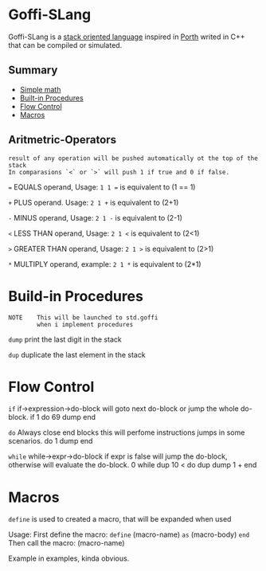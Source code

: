 # Goffi-SLang
Goffi-SLang is a [stack oriented language](https://en.wikipedia.org/wiki/Stack-oriented_programming) inspired in [Porth](https://gitlab.com/tsoding/porth) writed in C++
that can be compiled or simulated.

## Summary
* [Simple math](#Aritmetric-Operators)
* [Built-in Procedures](#Build-in-Procedures)
* [Flow Control](#Flow-Control)
* [Macros](#Macro-definition)

## <div id="Aritmetric-Operators">Aritmetric-Operators</div>	
    result of any operation will be pushed automatically ot the top of the stack
	In comparasions `<` or `>` will push 1 if true and 0 if false.

`=`	EQUALS operand, Usage: `1 1 =` is equivalent to (1 == 1)

`+`	PLUS operand. Usage:  `2 1 +` is equivalent to (2+1) 

`-`	MINUS operand, Usage: `2 1 -` is equivalent to (2-1) 

`<`	LESS THAN operand, Usage:  `2 1 <` is equivalent to (2<1) 

`>`	GREATER THAN operand, Usage:  `2 1 >` is equivalent to (2>1) 

`*`	MULTIPLY operand, example: `2 1 *` is equivalent to (2*1)




# <div id="Build-in-Procedures">Build-in Procedures </div>
	NOTE 	This will be launched to std.goffi 
    		when i implement procedures
`dump` print the last digit in the stack

`dup` duplicate the last element in the stack

# <div id="Flow-Control">Flow Control</div>



`if` if->expression->do-block will goto next do-block or jump the whole do-block.
    if 1 do 
	69 dump 
    end

`do` Always close end blocks this will perfome instructions jumps in some scenarios.
    do 1 dump end

`while` while->expr->do-block if expr is false will jump the do-block, otherwise will evaluate the do-block.
    0 while dup 10 < do
	dup dump
	1 +
    end


# <div id="Macro-definition">Macros</div>

`define`  is used to created a macro, that will be expanded when used 

Usage:
First define the macro:
    `define` (macro-name) `as` (macro-body) `end`
Then call the macro:
    (macro-name)

Example in examples, kinda obvious.





















